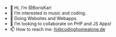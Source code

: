 - 👋 Hi, I’m @BorisKarl
- 👀 I’m interested in music and coding.
- 🌱 Doing Websites and Webapps.
- 💞️ I’m looking to collaborate on PHP and JS Apps!
- 📫 How to reach me: hi@codinghomealone.de

<!---
BorisKarl/BorisKarl is a ✨ special ✨ repository because its `README.md` (this file) appears on your GitHub profile.
You can click the Preview link to take a look at your changes.
--->
